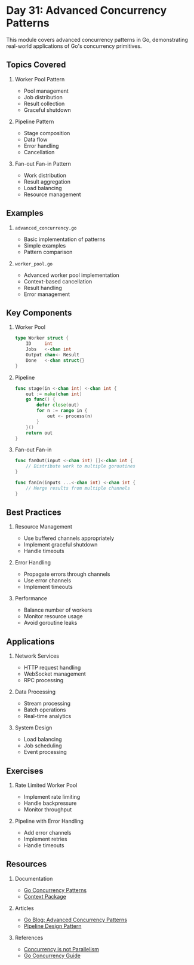 # Day 31: Advanced Concurrency Patterns

This module covers advanced concurrency patterns in Go, demonstrating real-world applications of Go's concurrency primitives.

## Topics Covered

1. Worker Pool Pattern
   - Pool management
   - Job distribution
   - Result collection
   - Graceful shutdown

2. Pipeline Pattern
   - Stage composition
   - Data flow
   - Error handling
   - Cancellation

3. Fan-out Fan-in Pattern
   - Work distribution
   - Result aggregation
   - Load balancing
   - Resource management

## Examples

1. `advanced_concurrency.go`
   - Basic implementation of patterns
   - Simple examples
   - Pattern comparison

2. `worker_pool.go`
   - Advanced worker pool implementation
   - Context-based cancellation
   - Result handling
   - Error management

## Key Components

1. Worker Pool
   ```go
   type Worker struct {
       ID     int
       Jobs   <-chan int
       Output chan<- Result
       Done   <-chan struct{}
   }
   ```

2. Pipeline
   ```go
   func stage(in <-chan int) <-chan int {
       out := make(chan int)
       go func() {
           defer close(out)
           for n := range in {
               out <- process(n)
           }
       }()
       return out
   }
   ```

3. Fan-out Fan-in
   ```go
   func fanOut(input <-chan int) []<-chan int {
       // Distribute work to multiple goroutines
   }
   
   func fanIn(inputs ...<-chan int) <-chan int {
       // Merge results from multiple channels
   }
   ```

## Best Practices

1. Resource Management
   - Use buffered channels appropriately
   - Implement graceful shutdown
   - Handle timeouts

2. Error Handling
   - Propagate errors through channels
   - Use error channels
   - Implement timeouts

3. Performance
   - Balance number of workers
   - Monitor resource usage
   - Avoid goroutine leaks

## Applications

1. Network Services
   - HTTP request handling
   - WebSocket management
   - RPC processing

2. Data Processing
   - Stream processing
   - Batch operations
   - Real-time analytics

3. System Design
   - Load balancing
   - Job scheduling
   - Event processing

## Exercises

1. Rate Limited Worker Pool
   - Implement rate limiting
   - Handle backpressure
   - Monitor throughput

2. Pipeline with Error Handling
   - Add error channels
   - Implement retries
   - Handle timeouts

## Resources

1. Documentation
   - [Go Concurrency Patterns](https://blog.golang.org/pipelines)
   - [Context Package](https://pkg.go.dev/context)

2. Articles
   - [Go Blog: Advanced Concurrency Patterns](https://blog.golang.org/advanced-go-concurrency-patterns)
   - [Pipeline Design Pattern](https://medium.com/statuscode/pipeline-patterns-in-go-a37bb7d7c61d)

3. References
   - [Concurrency is not Parallelism](https://blog.golang.org/waza-talk)
   - [Go Concurrency Guide](https://github.com/golang/go/wiki/LearnConcurrency)
